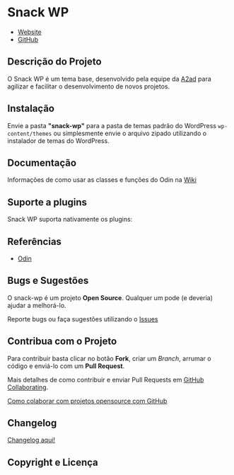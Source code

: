 # Snack WP #

* [Website](http://snack.github.io/snack-wp/)
* [GitHub](https://github.com/snack/snack-wp)

## Descrição do Projeto ##

O Snack WP é um tema base, desenvolvido pela equipe da [A2ad](https://github.com/orgs/a2ad/people) para agilizar e facilitar o desenvolvimento de novos projetos.

## Instalação ##

Envie a pasta **"snack-wp"** para a pasta de temas padrão do WordPress `wp-content/themes` ou simplesmente envie o arquivo zipado utilizando o instalador de temas do WordPress.

## Documentação ##

Informações de como usar as classes e funções do Odin na [Wiki](https://github.com/snack/snack-wp/wiki/)

## Suporte a plugins ##

Snack WP suporta nativamente os plugins:



## Referências ##

* [Odin](http://wpod.in/)


## Bugs e Sugestões ##

O snack-wp é um projeto **Open Source**. Qualquer um pode (e deveria) ajudar a melhorá-lo.

Reporte bugs ou faça sugestões utilizando o [Issues](https://github.com/snack/snack-wp/issues)

## Contribua com o Projeto ##

Para contribuir basta clicar no botão **Fork**, criar um *Branch*, arrumar o código e enviá-lo com um **Pull Request**.

Mais detalhes de como contribuir e enviar Pull Requests em [GitHub Collaborating](https://help.github.com/categories/63/articles).

[Como colaborar com projetos opensource com GitHub](http://www.youtube.com/watch?v=H3olaBo83As)

## Changelog ##

[Changelog aqui!](https://github.com/snack/snack-wp/blob/master/CHANGELOG.md)

## Copyright e Licença ##

